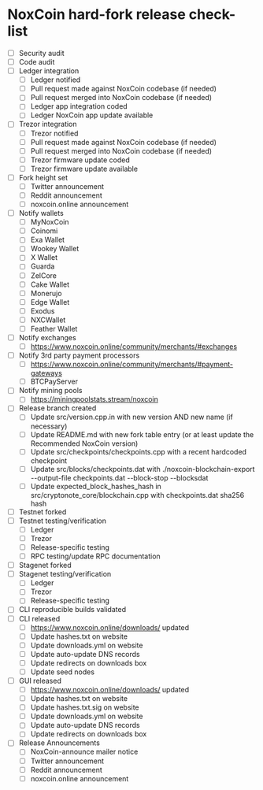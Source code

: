 # NoxCoin hard-fork release check-list

- [ ] Security audit
- [ ] Code audit
- [ ] Ledger integration
  - [ ] Ledger notified
  - [ ] Pull request made against NoxCoin codebase (if needed)
  - [ ] Pull request merged into NoxCoin codebase (if needed)
  - [ ] Ledger app integration coded
  - [ ] Ledger NoxCoin app update available
- [ ] Trezor integration
  - [ ] Trezor notified
  - [ ] Pull request made against NoxCoin codebase (if needed)
  - [ ] Pull request merged into NoxCoin codebase (if needed)
  - [ ] Trezor firmware update coded
  - [ ] Trezor firmware update available
- [ ] Fork height set
  - [ ] Twitter announcement
  - [ ] Reddit announcement
  - [ ] noxcoin.online announcement
- [ ] Notify wallets
  - [ ] MyNoxCoin
  - [ ] Coinomi
  - [ ] Exa Wallet
  - [ ] Wookey Wallet
  - [ ] X Wallet
  - [ ] Guarda
  - [ ] ZelCore
  - [ ] Cake Wallet
  - [ ] Monerujo
  - [ ] Edge Wallet
  - [ ] Exodus
  - [ ] NXCWallet
  - [ ] Feather Wallet
- [ ] Notify exchanges
  - [ ] https://www.noxcoin.online/community/merchants/#exchanges
- [ ] Notify 3rd party payment processors
  - [ ] https://www.noxcoin.online/community/merchants/#payment-gateways
  - [ ] BTCPayServer
- [ ] Notify mining pools
  - [ ] https://miningpoolstats.stream/noxcoin
- [ ] Release branch created
  - [ ] Update src/version.cpp.in with new version AND new name (if necessary)
  - [ ] Update README.md with new fork table entry (or at least update the Recommended NoxCoin version)
  - [ ] Update src/checkpoints/checkpoints.cpp with a recent hardcoded checkpoint
  - [ ] Update src/blocks/checkpoints.dat with ./noxcoin-blockchain-export --output-file checkpoints.dat --block-stop <recent block height> --blocksdat
  - [ ] Update expected_block_hashes_hash in src/cryptonote_core/blockchain.cpp with checkpoints.dat sha256 hash
- [ ] Testnet forked
- [ ] Testnet testing/verification
  - [ ] Ledger
  - [ ] Trezor
  - [ ] Release-specific testing
  - [ ] RPC testing/update RPC documentation
- [ ] Stagenet forked
- [ ] Stagenet testing/verification
  - [ ] Ledger
  - [ ] Trezor
  - [ ] Release-specific testing
- [ ] CLI reproducible builds validated
- [ ] CLI released
  - [ ] https://www.noxcoin.online/downloads/ updated
  - [ ] Update hashes.txt on website
  - [ ] Update downloads.yml on website
  - [ ] Update auto-update DNS records
  - [ ] Update redirects on downloads box
  - [ ] Update seed nodes
- [ ] GUI released
  - [ ] https://www.noxcoin.online/downloads/ updated
  - [ ] Update hashes.txt on website
  - [ ] Update hashes.txt.sig on website
  - [ ] Update downloads.yml on website
  - [ ] Update auto-update DNS records
  - [ ] Update redirects on downloads box
- [ ] Release Announcements
  - [ ] NoxCoin-announce mailer notice
  - [ ] Twitter announcement
  - [ ] Reddit announcement
  - [ ] noxcoin.online announcement
